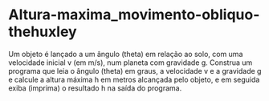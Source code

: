 # Altura-maxima_movimento-obliquo-thehuxley
Um objeto é lançado a um ângulo (theta) em relação ao solo, com uma velocidade inicial v (em m/s), num planeta com gravidade g. Construa um programa que leia o ângulo (theta) em graus, a velocidade v e a gravidade g e calcule a altura máxima h em metros alcançada pelo objeto, e em seguida exiba (imprima) o resultado h na saída do programa.
